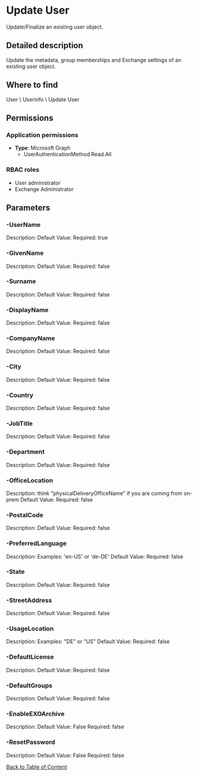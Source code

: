 # Update User

Update/Finalize an existing user object.

## Detailed description
Update the metadata, group memberships and Exchange settings of an existing user object.

## Where to find
User \ Userinfo \ Update User

## Permissions
### Application permissions
- **Type**: Microsoft Graph
  - UserAuthenticationMethod.Read.All

### RBAC roles
- User administrator
- Exchange Administrator


## Parameters
### -UserName
Description: 
Default Value: 
Required: true

### -GivenName
Description: 
Default Value: 
Required: false

### -Surname
Description: 
Default Value: 
Required: false

### -DisplayName
Description: 
Default Value: 
Required: false

### -CompanyName
Description: 
Default Value: 
Required: false

### -City
Description: 
Default Value: 
Required: false

### -Country
Description: 
Default Value: 
Required: false

### -JobTitle
Description: 
Default Value: 
Required: false

### -Department
Description: 
Default Value: 
Required: false

### -OfficeLocation
Description: think "physicalDeliveryOfficeName" if you are coming from on-prem
Default Value: 
Required: false

### -PostalCode
Description: 
Default Value: 
Required: false

### -PreferredLanguage
Description: Examples: 'en-US' or 'de-DE'
Default Value: 
Required: false

### -State
Description: 
Default Value: 
Required: false

### -StreetAddress
Description: 
Default Value: 
Required: false

### -UsageLocation
Description: Examples: "DE" or "US"
Default Value: 
Required: false

### -DefaultLicense
Description: 
Default Value: 
Required: false

### -DefaultGroups
Description: 
Default Value: 
Required: false

### -EnableEXOArchive
Description: 
Default Value: False
Required: false

### -ResetPassword
Description: 
Default Value: False
Required: false


[Back to Table of Content](../../../README.md)

